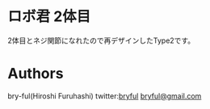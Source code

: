 ﻿# ロボ君  2体目

2体目とネジ関節になれたので再デザインしたType2です。


# Authors

bry-ful(Hiroshi Furuhashi)
twitter:[bryful](https://twitter.com/bryful)
bryful@gmail.com


